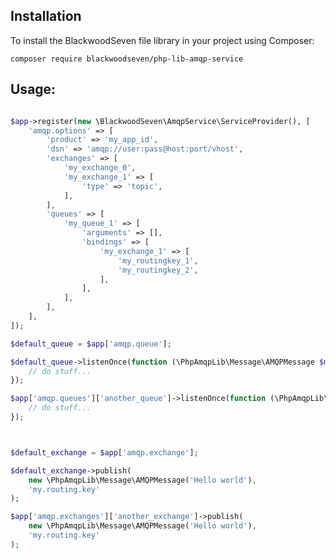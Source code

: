 ## Installation

To install the BlackwoodSeven file library in your project using Composer:

```composer require blackwoodseven/php-lib-amqp-service```

## Usage:

```php

$app->register(new \BlackwoodSeven\AmqpService\ServiceProvider(), [
    'amqp.options' => [
        'product' => 'my_app_id',
        'dsn' => 'amqp://user:pass@host:port/vhost',
        'exchanges' => [
            'my_exchange_0',
            'my_exchange_1' => [
                'type' => 'topic',
            ],
        ],
        'queues' => [
            'my_queue_1' => [
                'arguments' => [],
                'bindings' => [
                    'my_exchange_1' => [
                        'my_routingkey_1',
                        'my_routingkey_2',
                    ],
                ],
            ],
        ],
    ],
]);

$default_queue = $app['amqp.queue'];

$default_queue->listenOnce(function (\PhpAmqpLib\Message\AMQPMessage $msg) {
    // do stuff...
});

$app['amqp.queues']['another_queue']->listenOnce(function (\PhpAmqpLib\Message\AMQPMessage $msg) {
    // do stuff...
});



$default_exchange = $app['amqp.exchange'];

$default_exchange->publish(
    new \PhpAmqpLib\Message\AMQPMessage('Hello world'),
    'my.routing.key'
);

$app['amqp.exchanges']['another_exchange']->publish(
    new \PhpAmqpLib\Message\AMQPMessage('Hello world'),
    'my.routing.key'
);

```
